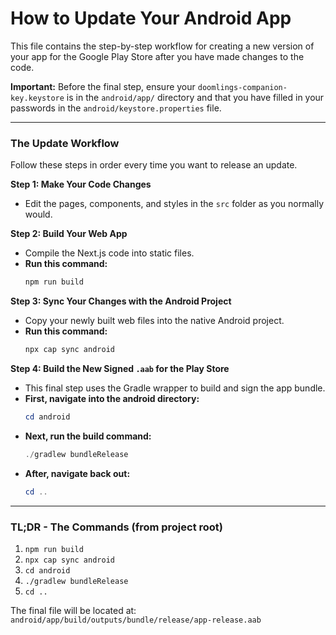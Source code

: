 # How to Update Your Android App

This file contains the step-by-step workflow for creating a new version of your app for the Google Play Store after you have made changes to the code.

**Important:** Before the final step, ensure your `doomlings-companion-key.keystore` is in the `android/app/` directory and that you have filled in your passwords in the `android/keystore.properties` file.

---

### The Update Workflow

Follow these steps in order every time you want to release an update.

**Step 1: Make Your Code Changes**
- Edit the pages, components, and styles in the `src` folder as you normally would.

**Step 2: Build Your Web App**
- Compile the Next.js code into static files.
- **Run this command:**
  ```powershell
  npm run build
  ```

**Step 3: Sync Your Changes with the Android Project**
- Copy your newly built web files into the native Android project.
- **Run this command:**
  ```powershell
  npx cap sync android
  ```

**Step 4: Build the New Signed `.aab` for the Play Store**
- This final step uses the Gradle wrapper to build and sign the app bundle.
- **First, navigate into the android directory:**
  ```powershell
  cd android
  ```
- **Next, run the build command:**
  ```powershell
  ./gradlew bundleRelease
  ```
- **After, navigate back out:**
  ```powershell
  cd ..
  ```
---

### TL;DR - The Commands (from project root)

1.  `npm run build`
2.  `npx cap sync android`
3.  `cd android`
4.  `./gradlew bundleRelease`
5.  `cd ..`

The final file will be located at: `android/app/build/outputs/bundle/release/app-release.aab` 